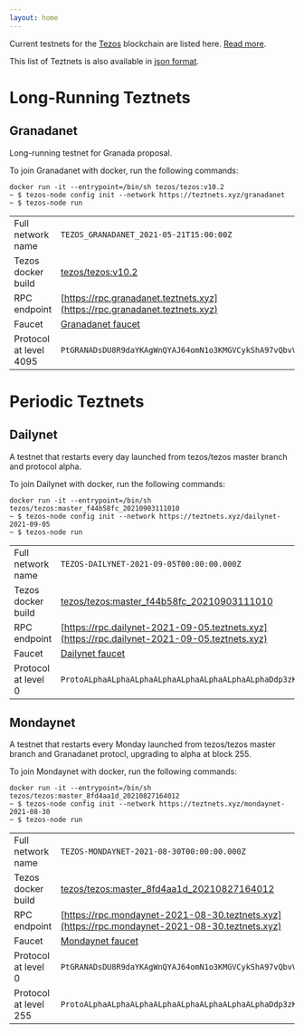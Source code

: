 ```yaml
---
layout: home
---
```


Current testnets for the [Tezos](https://tezos.com) blockchain are listed here. [Read more](about/).

This list of Teztnets is also available in [json format](https://teztnets.xyz/teztnets.json).

# Long-Running Teztnets


## Granadanet
Long-running testnet for Granada proposal.

To join Granadanet with docker, run the following commands:

```
docker run -it --entrypoint=/bin/sh tezos/tezos:v10.2
~ $ tezos-node config init --network https://teztnets.xyz/granadanet
~ $ tezos-node run
```

| | |
|-------|---------------------|
| Full network name | `TEZOS_GRANADANET_2021-05-21T15:00:00Z` |
| Tezos docker build | [tezos/tezos:v10.2](https://hub.docker.com/r/tezos/tezos/tags?page=1&ordering=last_updated&name=v10.2) |
| RPC endpoint | [https://rpc.granadanet.teztnets.xyz](https://rpc.granadanet.teztnets.xyz) |
| Faucet | [Granadanet faucet](https://faucet.tzalpha.net) |
| Protocol at level 4095 |  `PtGRANADsDU8R9daYKAgWnQYAJ64omN1o3KMGVCykShA97vQbvV` |



# Periodic Teztnets


## Dailynet
A testnet that restarts every day launched from tezos/tezos master branch and protocol alpha.

To join Dailynet with docker, run the following commands:

```
docker run -it --entrypoint=/bin/sh tezos/tezos:master_f44b58fc_20210903111010
~ $ tezos-node config init --network https://teztnets.xyz/dailynet-2021-09-05
~ $ tezos-node run
```

| | |
|-------|---------------------|
| Full network name | `TEZOS-DAILYNET-2021-09-05T00:00:00.000Z` |
| Tezos docker build | [tezos/tezos:master_f44b58fc_20210903111010](https://hub.docker.com/r/tezos/tezos/tags?page=1&ordering=last_updated&name=master_f44b58fc_20210903111010) |
| RPC endpoint | [https://rpc.dailynet-2021-09-05.teztnets.xyz](https://rpc.dailynet-2021-09-05.teztnets.xyz) |
| Faucet | [Dailynet faucet](https://faucet.dailynet-2021-09-05.teztnets.xyz) |
| Protocol at level 0 |  `ProtoALphaALphaALphaALphaALphaALphaALphaALphaDdp3zK` |


## Mondaynet
A testnet that restarts every Monday launched from tezos/tezos master branch and Granadanet protocl, upgrading to alpha at block 255.

To join Mondaynet with docker, run the following commands:

```
docker run -it --entrypoint=/bin/sh tezos/tezos:master_8fd4aa1d_20210827164012
~ $ tezos-node config init --network https://teztnets.xyz/mondaynet-2021-08-30
~ $ tezos-node run
```

| | |
|-------|---------------------|
| Full network name | `TEZOS-MONDAYNET-2021-08-30T00:00:00.000Z` |
| Tezos docker build | [tezos/tezos:master_8fd4aa1d_20210827164012](https://hub.docker.com/r/tezos/tezos/tags?page=1&ordering=last_updated&name=master_8fd4aa1d_20210827164012) |
| RPC endpoint | [https://rpc.mondaynet-2021-08-30.teztnets.xyz](https://rpc.mondaynet-2021-08-30.teztnets.xyz) |
| Faucet | [Mondaynet faucet](https://faucet.mondaynet-2021-08-30.teztnets.xyz) |
| Protocol at level 0 |  `PtGRANADsDU8R9daYKAgWnQYAJ64omN1o3KMGVCykShA97vQbvV` |
| Protocol at level 255 |  `ProtoALphaALphaALphaALphaALphaALphaALphaALphaDdp3zK` |




